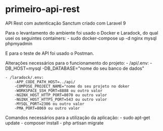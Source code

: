 # primeiro-api-rest

API Rest com autenticação Sanctum criado com Laravel 9


Para o levantamento do ambiente foi usado o Docker e Laradock, do qual usei os seguintes containers:
	- sudo docker-compose up -d nginx mysql phpmyadmin

E para o teste de API foi usado o Postman.


Alterações necessários para o funcionamento do projeto:
	- /api/.env: 
		-DB_HOST=mysql
		-DB_DATABASE="nome do seu banco de dados"

	- /laradock/.env:
		-APP_CODE_PATH_HOST=../api/
		-COMPOSE_PROJECT_NAME="nome do seu projeto no doker
		-WORKSPACE_SSH_PORT=8888 ou outro valor
		-NGINX_HOST_HTTP_PORT=8070 ou outro valor
		-NGINX_HOST_HTTPS_PORT=543 ou outro valor
		-MYSQL_PORT=2306 ou outro valor
		-PMA_PORT=8069 ou outro valor

Comandos necessários para a utilização da aplicação:
	- sudo apt-get update
	- composer install
	- php artisan migrate	
